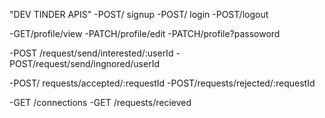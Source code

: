 "DEV TINDER APIS"
-POST/ signup
-POST/ login
-POST/logout

-GET/profile/view
-PATCH/profile/edit
-PATCH/profile?passoword

-POST /request/send/interested/:userId
-POST/request/send/ingnored/userId

-POST/ requests/accepted/:requestId
-POST/requests/rejected/:requestId

-GET /connections
-GET /requests/recieved
